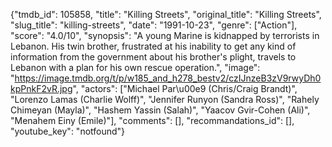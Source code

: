 {"tmdb_id": 105858, "title": "Killing Streets", "original_title": "Killing Streets", "slug_title": "killing-streets", "date": "1991-10-23", "genre": ["Action"], "score": "4.0/10", "synopsis": "A young Marine is kidnapped by terrorists in Lebanon. His twin brother, frustrated at his inability to get any kind of information from the government about his brother's plight, travels to Lebanon with a plan for his own rescue operation.", "image": "https://image.tmdb.org/t/p/w185_and_h278_bestv2/czIJnzeB3zV9rwyDh0kpPnkF2vR.jpg", "actors": ["Michael Par\u00e9 (Chris/Craig Brandt)", "Lorenzo Lamas (Charlie Wolff)", "Jennifer Runyon (Sandra Ross)", "Rahely Chimeyan (Mayla)", "Hashem Yassin (Salah)", "Yaacov Gvir-Cohen (Ali)", "Menahem Einy (Emile)"], "comments": [], "recommandations_id": [], "youtube_key": "notfound"}